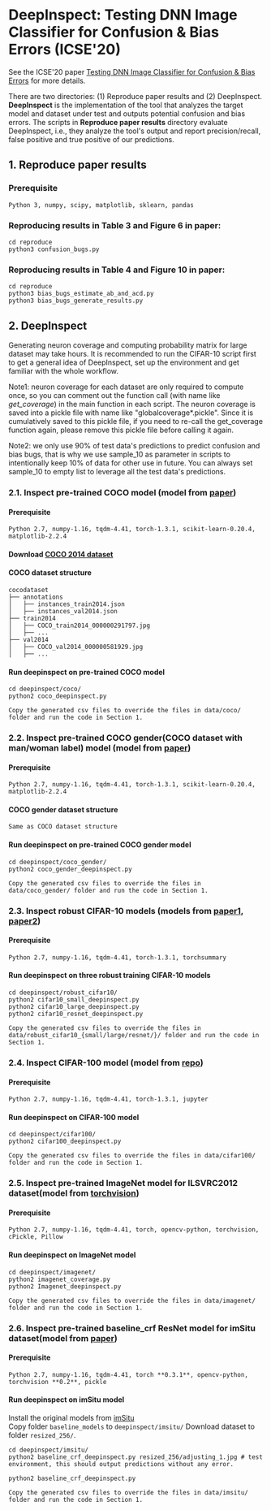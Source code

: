 # DeepInspect: Testing DNN Image Classifier for Confusion & Bias Errors  (ICSE'20)
See the ICSE'20 paper [Testing DNN Image Classifier for Confusion & Bias Errors](https://arxiv.org/pdf/1905.07831.pdf) for more details.

There are two directories: (1) Reproduce paper results and (2) DeepInspect. **DeepInspect** is the implementation of the tool that analyzes the target model and dataset under test and outputs potential confusion and bias errors. The scripts in **Reproduce paper results** directory evaluate DeepInspect, i.e., they analyze the tool's output and report precision/recall, false positive and true positive of our predictions. 

## 1. Reproduce paper results

### Prerequisite
```
Python 3, numpy, scipy, matplotlib, sklearn, pandas
```
### Reproducing results in Table 3 and Figure 6 in paper:  
```
cd reproduce
python3 confusion_bugs.py
```

### Reproducing results in Table 4 and Figure 10 in paper:
```
cd reproduce
python3 bias_bugs_estimate_ab_and_acd.py
python3 bias_bugs_generate_results.py
```
## 2. DeepInspect
Generating neuron coverage and computing probability matrix for large dataset may take hours. It is recommended to run the CIFAR-10 script first to get a general idea of DeepInspect, set up the environment and get familiar with the whole workflow. 

Note1: neuron coverage for each dataset are only required to compute once, so you can comment out the function call (with name like *get_coverage*) in the main function in each script. The neuron coverage is saved into a pickle file with name like "globalcoverage*.pickle". Since it is cumulatively saved to this pickle file, if you need to re-call the get_coverage function again, please remove this pickle file before calling it again.

Note2: we only use 90% of test data's predictions to predict confusion and bias bugs, that is why we use sample_10 as parameter in scripts to intentionally keep 10% of data for other use in future. You can always set sample_10 to empty list to leverage all the test data's predictions.

### 2.1. Inspect pre-trained COCO model (model from [paper](https://arxiv.org/abs/1707.09457))
#### Prerequisite
```
Python 2.7, numpy-1.16, tqdm-4.41, torch-1.3.1, scikit-learn-0.20.4, matplotlib-2.2.4
```
#### Download [COCO 2014 dataset](http://cocodataset.org/#download)

#### COCO dataset structure
```
cocodataset  
├── annotations  
│   ├── instances_train2014.json             
│   ├── instances_val2014.json  
├── train2014                    
│   ├── COCO_train2014_000000291797.jpg      
│   ├── ...     
├── val2014                   
│   ├── COCO_val2014_000000581929.jpg               
│   ├── ...                    
```
#### Run deepinspect on pre-trained COCO model
```
cd deepinspect/coco/
python2 coco_deepinspect.py
```
```
Copy the generated csv files to override the files in data/coco/ folder and run the code in Section 1.
```


### 2.2. Inspect pre-trained COCO gender(COCO dataset with man/woman label) model (model from [paper](https://arxiv.org/abs/1707.09457))
#### Prerequisite
```
Python 2.7, numpy-1.16, tqdm-4.41, torch-1.3.1, scikit-learn-0.20.4, matplotlib-2.2.4
```
#### COCO gender dataset structure
```
Same as COCO dataset structure
```
#### Run deepinspect on pre-trained COCO gender model
```
cd deepinspect/coco_gender/
python2 coco_gender_deepinspect.py
```
```
Copy the generated csv files to override the files in data/coco_gender/ folder and run the code in Section 1.
```

### 2.3. Inspect robust CIFAR-10 models (models from [paper1](http://papers.nips.cc/paper/8060-scaling-provable-adversarial-defenses.pdf), [paper2](https://arxiv.org/abs/1811.02625))
#### Prerequisite
```
Python 2.7, numpy-1.16, tqdm-4.41, torch-1.3.1, torchsummary
```
#### Run deepinspect on three robust training CIFAR-10 models
```
cd deepinspect/robust_cifar10/
python2 cifar10_small_deepinspect.py
python2 cifar10_large_deepinspect.py
python2 cifar10_resnet_deepinspect.py
```
```
Copy the generated csv files to override the files in data/robust_cifar10_{small/large/resnet/}/ folder and run the code in Section 1.
```

### 2.4. Inspect CIFAR-100 model (model from [repo](https://github.com/aaron-xichen/pytorch-playground))
#### Prerequisite
```
Python 2.7, numpy-1.16, tqdm-4.41, torch-1.3.1, jupyter
```
#### Run deepinspect on CIFAR-100 model
```
cd deepinspect/cifar100/
python2 cifar100_deepinspect.py
```
```
Copy the generated csv files to override the files in data/cifar100/ folder and run the code in Section 1.
```

### 2.5. Inspect pre-trained ImageNet model for ILSVRC2012 dataset(model from [torchvision](https://pytorch.org/docs/stable/torchvision/models.html))
#### Prerequisite
```
Python 2.7, numpy-1.16, tqdm-4.41, torch, opencv-python, torchvision, cPickle, Pillow
```
#### Run deepinspect on ImageNet model
```
cd deepinspect/imagenet/
python2 imagenet_coverage.py
python2 Imagenet_deepinspect.py
```
```
Copy the generated csv files to override the files in data/imagenet/ folder and run the code in Section 1.
```


### 2.6. Inspect pre-trained baseline_crf ResNet model for imSitu dataset(model from [paper](https://github.com/my89/imSitu))
#### Prerequisite
```
Python 2.7, numpy-1.16, tqdm-4.41, torch **0.3.1**, opencv-python, torchvision **0.2**, pickle
```
#### Run deepinspect on imSitu model

Install the original models from [imSitu](https://github.com/my89/imSitu)  
Copy folder `baseline_models` to `deepinspect/imsitu/` 
Download dataset to folder `resized_256/`.
```
cd deepinspect/imsitu/
python2 baseline_crf_deepinspect.py resized_256/adjusting_1.jpg # test environment, this should output predictions without any error.

python2 baseline_crf_deepinspect.py
```
```
Copy the generated csv files to override the files in data/imsitu/ folder and run the code in Section 1.
```

